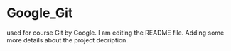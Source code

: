 # Google_Git
used for course Git by Google.
I am editing the README file.
Adding some more details about the project decription.
